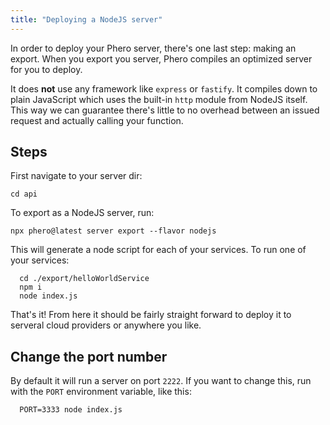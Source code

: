 ```yaml
---
title: "Deploying a NodeJS server"
---
```


In order to deploy your Phero server, there's one last step: making an export.
When you export you server, Phero compiles an optimized server for you to deploy.

It does **not** use any framework like `express` or `fastify`. It compiles down to plain JavaScript which uses the built-in `http` module from NodeJS itself. This way we can guarantee there's little to no overhead between an issued request and actually calling your function.

## Steps

First navigate to your server dir:

```
cd api
```

To export as a NodeJS server, run:

```
npx phero@latest server export --flavor nodejs
```

This will generate a node script for each of your services. To run one of your services:

```
  cd ./export/helloWorldService
  npm i
  node index.js
```

That's it! From here it should be fairly straight forward to deploy it to serveral cloud providers or anywhere you like.

## Change the port number

By default it will run a server on port `2222`. If you want to change this, run with the `PORT` environment variable, like this:

```
  PORT=3333 node index.js
```
